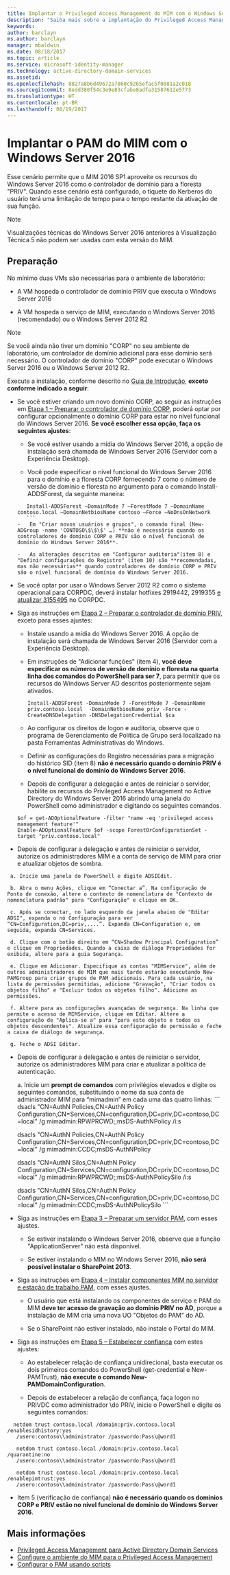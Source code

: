 ```yaml
---
title: Implantar o Privileged Access Management do MIM com o Windows Server 2016 | Microsoft Docs
description: "Saiba mais sobre a implantação do Privileged Access Management com o Windows Server 2016"
keywords: 
author: barclayn
ms.author: barclayn
manager: mbaldwin
ms.date: 08/18/2017
ms.topic: article
ms.service: microsoft-identity-manager
ms.technology: active-directory-domain-services
ms.assetid: 
ms.openlocfilehash: 8827a8b6d49672a7860c9265efac5f0881a2c018
ms.sourcegitcommit: 8edd380f54c3e9e83cfabe8adfa31587612e5773
ms.translationtype: HT
ms.contentlocale: pt-BR
ms.lasthandoff: 08/19/2017
---
```

# <a name="deploy-mim-pam-with-windows-server-2016"></a>Implantar o PAM do MIM com o Windows Server 2016


Esse cenário permite que o MIM 2016 SP1 aproveite os recursos do Windows Server 2016 como o controlador de domínio para a floresta "PRIV".  Quando esse cenário está configurado, o tíquete do Kerberos do usuário terá uma limitação de tempo para o tempo restante da ativação de sua função. 

>[!Note]
Visualizações técnicas do Windows Server 2016 anteriores à Visualização Técnica 5 não podem ser usadas com esta versão do MIM.

## <a name="preparation"></a>Preparação

No mínimo duas VMs são necessárias para o ambiente de laboratório:

-   A VM hospeda o controlador de domínio PRIV que executa o Windows Server 2016

-   A VM hospeda o serviço de MIM, executando o Windows Server 2016 (recomendado) ou o Windows Server 2012 R2

>[!NOTE]
Se você ainda não tiver um domínio "CORP" no seu ambiente de laboratório, um controlador de domínio adicional para esse domínio será necessário. O controlador de domínio "CORP" pode executar o Windows Server 2016 ou o Windows Server 2012 R2.


Execute a instalação, conforme descrito no [Guia de Introdução](privileged-identity-management-for-active-directory-domain-services.md), **exceto conforme indicado a seguir**:

-   Se você estiver criando um novo domínio CORP, ao seguir as instruções em [Etapa 1 – Preparar o controlador de domínio CORP](step-1-prepare-corp-domain.md), poderá optar por configurar opcionalmente o domínio CORP para estar no nível funcional do Windows Server 2016. **Se você escolher essa opção, faça os seguintes ajustes**:

    -   Se você estiver usando a mídia do Windows Server 2016, a opção de instalação será chamada de Windows Server 2016 (Servidor com a Experiência Desktop).

    -   Você pode especificar o nível funcional do Windows Server 2016 para o domínio e a floresta CORP fornecendo 7 como o número de versão de domínio e floresta no argumento para o comando Install-ADDSForest, da seguinte maneira:
     ```
        Install-ADDSForest –DomainMode 7 –ForestMode 7 –DomainName contoso.local –DomainNetbiosName contoso –Force –NoDnsOnNetwork
        ```
    -   Em "Criar novos usuários e grupos", o comando final (New-ADGroup -name 'CONTOSO\$\$\$' …) **não é necessário quando os controladores de domínio CORP e PRIV são o nível funcional de domínio do Windows Server 2016**.

    -   As alterações descritas em "Configurar auditoria"(item 8) e "Definir configurações do Registro" (item 10) são **recomendadas, mas não necessárias** quando controladores de domínio CORP e PRIV são o nível funcional de domínio do Windows Server 2016.

-   Se você optar por usar o Windows Server 2012 R2 como o sistema operacional para CORPDC, deverá instalar hotfixes 2919442, 2919355 [e atualizar 3155495](http://support.microsoft.com/kb/3156418) no CORPDC.

-   Siga as instruções em [Etapa 2 – Preparar o controlador de domínio PRIV](step-2-prepare-priv-domain-controller.md), exceto para esses ajustes:

    -   Instale usando a mídia do Windows Server 2016. A opção de instalação será chamada de Windows Server 2016 (Servidor com a Experiência Desktop).

    -   Em instruções de "Adicionar funções" (item 4), **você deve especificar os números de versão de domínio e floresta na quarta linha dos comandos do PowerShell para ser 7**, para permitir que os recursos do Windows Server AD descritos posteriormente sejam ativados.

        ```
        Install-ADDSForest -DomainMode 7 -ForestMode 7 -DomainName priv.contoso.local  -DomainNetbiosName priv -Force -CreateDNSDelegation -DNSDelegationCredential $ca
        ```  

    -   Ao configurar os direitos de logon e auditoria, observe que o programa de Gerenciamento de Política de Grupo será localizado na pasta Ferramentas Administrativas do Windows.

    -   Definir as configurações do Registro necessárias para a migração do histórico SID (item 8) **não é necessário quando o domínio PRIV é o nível funcional de domínio do Windows Server 2016**.

    -   Depois de configurar a delegação e antes de reiniciar o servidor, habilite os recursos do Privileged Access Management no Active Directory do Windows Server 2016 abrindo uma janela do PowerShell como administrador e digitando os seguintes comandos.

    ```
    $of = get-ADOptionalFeature -filter "name -eq 'privileged access management feature'"
    Enable-ADOptionalFeature $of -scope ForestOrConfigurationSet -target "priv.contoso.local"
    ```

  -   Depois de configurar a delegação e antes de reiniciar o servidor, autorize os administradores MIM e a conta de serviço de MIM para criar e atualizar objetos de sombra.

     a. Inicie uma janela do PowerShell e digite ADSIEdit.

     b. Abra o menu Ações, clique em “Conectar a”. Na configuração de Ponto de conexão, altere o contexto de nomenclatura de "Contexto de nomenclatura padrão" para "Configuração" e clique em OK.

     c. Após se conectar, no lado esquerdo da janela abaixo de "Editar ADSI", expanda o nó Configuração para ver “CN=Configuration,DC=priv,....”. Expanda CN=Configuration e, em seguida, expanda CN=Services.

     d. Clique com o botão direito em “CN=Shadow Principal Configuration” e clique em Propriedades. Quando a caixa de diálogo Propriedades for exibida, altere para a guia Segurança.

     e. Clique em Adicionar. Especifique as contas "MIMService", além de outros administradores de MIM que mais tarde estarão executando New-PAMGroup para criar grupos de PAM adicionais. Para cada usuário, na lista de permissões permitidas, adicione "Gravação", "Criar todos os objetos filho" e "Excluir todos os objetos filho". Adicione as permissões.

     f. Altere para as configurações avançadas de segurança. Na linha que permite o acesso de MIMService, clique em Editar. Altere a configuração de "Aplica-se a" para "para este objeto e todos os objetos descendentes". Atualize essa configuração de permissão e feche a caixa de diálogo de segurança.

     g. Feche o ADSI Editar.

 -   Depois de configurar a delegação e antes de reiniciar o servidor, autorize os administradores MIM para criar e atualizar a política de autenticação.

     a.  Inicie um **prompt de comandos** com privilégios elevados e digite os seguintes comandos, substituindo o nome da sua conta de administrador MIM para “mimadmin” em cada uma das quatro linhas:
    ```
       dsacls "CN=AuthN Policies,CN=AuthN Policy
       Configuration,CN=Services,CN=configuration,DC=priv,DC=contoso,DC=local" /g
       mimadmin:RPWPRCWD;;msDS-AuthNPolicy /i:s

       dsacls "CN=AuthN Policies,CN=AuthN Policy
       Configuration,CN=Services,CN=configuration,DC=priv,DC=contoso,DC=local" /g
       mimadmin:CCDC;msDS-AuthNPolicy

       dsacls "CN=AuthN Silos,CN=AuthN Policy
       Configuration,CN=Services,CN=configuration,DC=priv,DC=contoso,DC=local" /g
       mimadmin:RPWPRCWD;;msDS-AuthNPolicySilo /i:s

       dsacls "CN=AuthN Silos,CN=AuthN Policy
       Configuration,CN=Services,CN=configuration,DC=priv,DC=contoso,DC=local" /g
       mimadmin:CCDC;msDS-AuthNPolicySilo
    ```


-   Siga as instruções em [Etapa 3 – Preparar um servidor PAM](step-3-prepare-pam-server.md), com esses ajustes.

    -   Se estiver instalando o Windows Server 2016, observe que a função "ApplicationServer" não está disponível.

    -   Se estiver instalando o MIM no Windows Server 2016, **não será possível instalar o SharePoint 2013**.

-   Siga as instruções em [Etapa 4 – Instalar componentes MIM no servidor e estação de trabalho PAM](step-4-install-mim-components-on-pam-server.md), com esses ajustes.

    -   O usuário que está instalando os componentes de serviço e PAM do MIM **deve ter acesso de gravação ao domínio PRIV no AD**, porque a instalação de MIM cria uma nova UO "Objetos do PAM" do AD.

    -   Se o SharePoint não estiver instalado, não instale o Portal do MIM.

-   Siga as instruções em [Etapa 5 – Estabelecer confiança](step-5-establish-trust-between-priv-corp-forests.md) com estes ajustes:

    -   Ao estabelecer relação de confiança unidirecional, basta executar os dois primeiros comandos do PowerShell (get-credential e New-PAMTrust), **não execute o comando New-PAMDomainConfiguration**.

    -   Depois de estabelecer a relação de confiança, faça logon no PRIVDC como administrador \\do PRIV, inicie o PowerShell e digite os seguintes comandos:
  ```
    netdom trust contoso.local /domain:priv.contoso.local /enablesidhistory:yes
     /usero:contoso\\administrator /passwordo:Pass\@word1

     netdom trust contoso.local /domain:priv.contoso.local /quarantine:no
     /usero:contoso\\administrator /passwordo:Pass\@word1  

     netdom trust contoso.local /domain:priv.contoso.local /enablepimtrust:yes
     /usero:contoso\\administrator /passwordo:Pass\@word1
  ```

-   Item 5 (verificação de confiança) **não é necessário quando os domínios CORP e PRIV estão no nível funcional de domínio do Windows Server 2016**.

## <a name="more-information"></a>Mais informações

- [Privileged Access Management para Active Directory Domain Services](privileged-identity-management-for-active-directory-domain-services.md)
- [Configure o ambiente do MIM para o Privileged Access Management](configuring-mim-environment-for-pam.md)
- [Configurar o PAM usando scripts](sp1-pam-configure-using-scripts.md)
